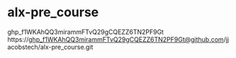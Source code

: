 # alx-pre_course
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
https://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@github.com/jjacobstech/alx-pre_course.git
